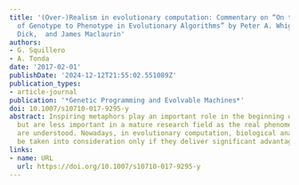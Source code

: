 ```yaml
---
title: '(Over-)Realism in evolutionary computation: Commentary on “On the Mapping
  of Genotype to Phenotype in Evolutionary Algorithms” by Peter A. Whigham,  Grant
  Dick,  and James Maclaurin'
authors:
- G. Squillero
- A. Tonda
date: '2017-02-01'
publishDate: '2024-12-12T21:55:02.551089Z'
publication_types:
- article-journal
publication: '*Genetic Programming and Evolvable Machines*'
doi: 10.1007/s10710-017-9295-y
abstract: Inspiring metaphors play an important role in the beginning of an investigation,
  but are less important in a mature research field as the real phenomena involved
  are understood. Nowadays, in evolutionary computation, biological analogies should
  be taken into consideration only if they deliver significant advantages.
links:
- name: URL
  url: https://doi.org/10.1007/s10710-017-9295-y
---
```


